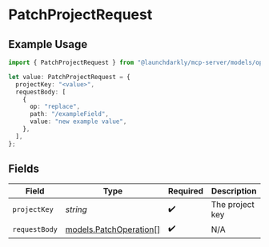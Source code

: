# PatchProjectRequest

## Example Usage

```typescript
import { PatchProjectRequest } from "@launchdarkly/mcp-server/models/operations";

let value: PatchProjectRequest = {
  projectKey: "<value>",
  requestBody: [
    {
      op: "replace",
      path: "/exampleField",
      value: "new example value",
    },
  ],
};
```

## Fields

| Field                                                     | Type                                                      | Required                                                  | Description                                               |
| --------------------------------------------------------- | --------------------------------------------------------- | --------------------------------------------------------- | --------------------------------------------------------- |
| `projectKey`                                              | *string*                                                  | :heavy_check_mark:                                        | The project key                                           |
| `requestBody`                                             | [models.PatchOperation](../../models/patchoperation.md)[] | :heavy_check_mark:                                        | N/A                                                       |